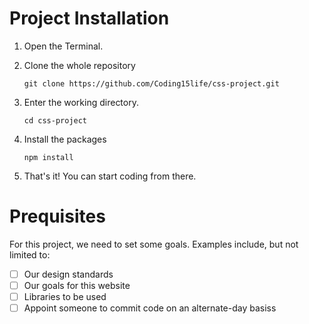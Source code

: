 # Project Installation

1. Open the Terminal.

2. Clone the whole repository

    `git clone https://github.com/Coding15life/css-project.git`

3. Enter the working directory. 

    `cd css-project`

4. Install the packages

    `npm install`

5. That's it! You can start coding from there.

# Prequisites

For this project, we need to set some goals. Examples include, but not limited to:

- [ ] Our design standards
- [ ] Our goals for this website
- [ ] Libraries to be used
- [ ] Appoint someone to commit code on an alternate-day basiss
